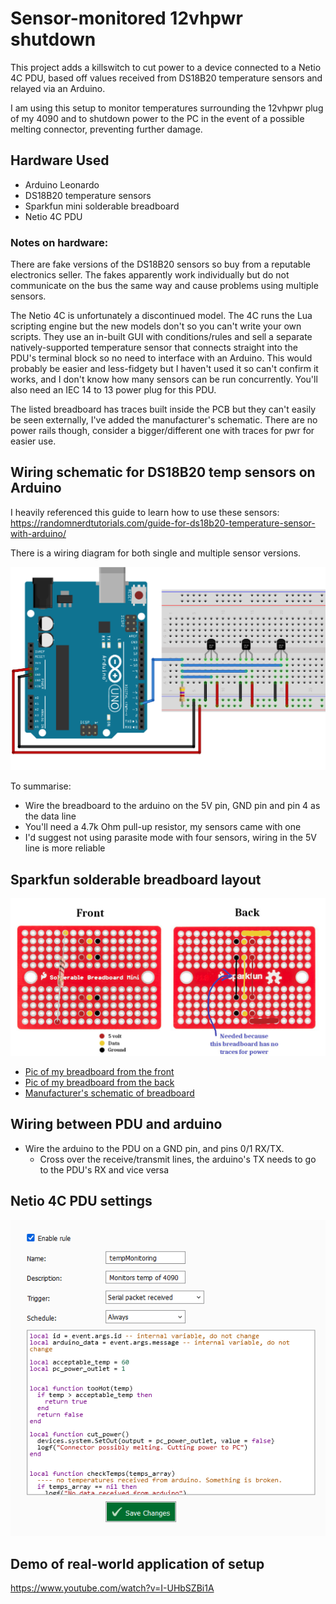 # Sensor-monitored 12vhpwr shutdown

This project adds a killswitch to cut power to a device connected to a Netio 4C PDU, based off values received from DS18B20 temperature sensors and relayed via an Arduino.

I am using this setup to monitor temperatures surrounding the 12vhpwr plug of my 4090 and to shutdown power to the PC in the event of a possible melting connector, preventing further damage.

## Hardware Used
- Arduino Leonardo
- DS18B20 temperature sensors
- Sparkfun mini solderable breadboard
- Netio 4C PDU
 
### Notes on hardware:
There are fake versions of the DS18B20 sensors so buy from a reputable electronics seller. The fakes apparently work individually but do not communicate on the bus the same way and cause problems using multiple sensors.

The Netio 4C is unfortunately a discontinued model. The 4C runs the Lua scripting engine but the new models don't so you can't write your own scripts. They use an in-built GUI with conditions/rules and sell a separate natively-supported temperature sensor that connects straight into the PDU's terminal block so no need to interface with an Arduino. This would probably be easier and less-fidgety but I haven't used it so can't confirm it works, and I don't know how many sensors can be run concurrently. You'll also need an IEC 14 to 13 power plug for this PDU.

The listed breadboard has traces built inside the PCB but they can't easily be seen externally, I've added the manufacturer's schematic. There are no power rails though, consider a bigger/different one with traces for pwr for easier use.

## Wiring schematic for DS18B20 temp sensors on Arduino
I heavily referenced this guide to learn how to use these sensors: https://randomnerdtutorials.com/guide-for-ds18b20-temperature-sensor-with-arduino/

There is a wiring diagram for both single and multiple sensor versions. 

![wiring diagram for arduino](/assets/images/ds18b20_arduino_multiple.webp)

To summarise:
- Wire the breadboard to the arduino on the 5V pin, GND pin and pin 4 as the data line
- You'll need a 4.7k Ohm pull-up resistor, my sensors came with one
- I'd suggest not using parasite mode with four sensors, wiring in the 5V line is more reliable

## Sparkfun solderable breadboard layout
![breadboard layout](/assets/images/breadboard.jpg)

- [Pic of my breadboard from the front](/assets/images/breadboard-front.jpeg)
- [Pic of my breadboard from the back](/assets/images/breadboard-back.jpeg)
- [Manufacturer's schematic of breadboard](/assets/pdf/solderable_breadboard_mini.pdf)


## Wiring between PDU and arduino

- Wire the arduino to the PDU on a GND pin, and pins 0/1 RX/TX.
  -  Cross over the receive/transmit lines, the arduino's TX needs to go to the PDU's RX and vice versa
 
## Netio 4C PDU settings
![pdu settings](/assets/images/pdu_actions.png)

## Demo of real-world application of setup
https://www.youtube.com/watch?v=I-UHbSZBi1A
